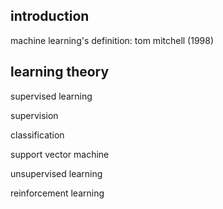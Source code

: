introduction
---

machine learning's definition: tom mitchell (1998)

learning theory
---

supervised learning

supervision

classification

support vector machine

unsupervised learning

reinforcement learning

